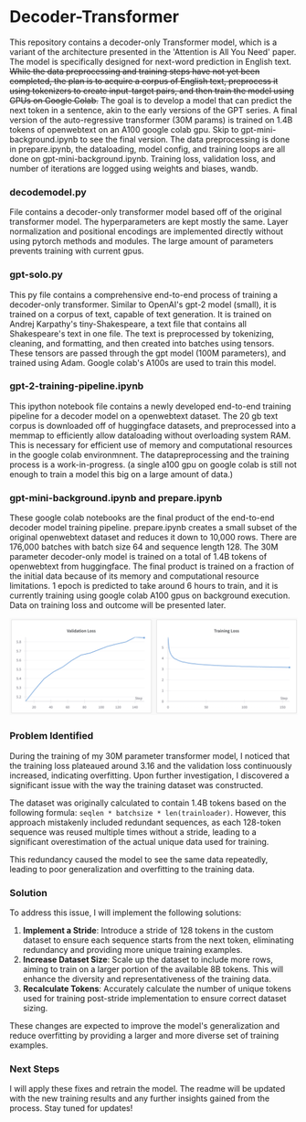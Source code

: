 # Decoder-Transformer

This repository contains a decoder-only Transformer model, which is a variant of the architecture presented in the 'Attention is All You Need' paper. The model is specifically designed for next-word prediction in English text. ~~While the data preprocessing and training steps have not yet been completed, the plan is to acquire a corpus of English text, preprocess it using tokenizers to create input-target pairs, and then train the model using GPUs on Google Colab.~~ The goal is to develop a model that can predict the next token in a sentence, akin to the early versions of the GPT series. A final version of the auto-regressive transformer (30M params) is trained on 1.4B tokens of openwebtext on an A100 google colab gpu. Skip to gpt-mini-background.ipynb to see the final version. The data preprocessing is done in prepare.ipynb, the dataloading, model config, and training loops are all done on gpt-mini-background.ipynb. Training loss, validation loss, and number of iterations are logged using weights and biases, wandb. 

### decodemodel.py

File contains a decoder-only transformer model based off of the original transformer model. The hyperparameters are kept mostly the same. Layer normalization and positional encodings are implemented directly without using pytorch methods and modules. The large amount of parameters prevents training with current gpus. 

### gpt-solo.py

This py file contains a comprehensive end-to-end process of training a decoder-only transformer. Similar to OpenAI's gpt-2 model (small), it is trained on a corpus of text, capable of text generation. It is trained on Andrej Karpathy's tiny-Shakespeare, a text file that contains all Shakespeare's text in one file. The text is preprocessed by tokenizing, cleaning, and formatting, and then created into batches using tensors. These tensors are passed through the gpt model (100M parameters), and trained using Adam. Google colab's A100s are used to train this model. 

### gpt-2-training-pipeline.ipynb

This ipython notebook file contains a newly developed end-to-end training pipeline for a decoder model on a openwebtext dataset. The 20 gb text corpus is downloaded off of huggingface datasets, and preprocessed into a memmap to efficiently allow dataloading without overloading system RAM. This is necessary for efficient use of memory and computational resources in the google colab environmnent. The datapreprocessing and the training process is a work-in-progress. (a single a100 gpu on google colab is still not enough to train a model this big on a large amount of data.)

### gpt-mini-background.ipynb and prepare.ipynb

These google colab notebooks are the final product of the end-to-end decoder model training pipeline. prepare.ipynb creates a small subset of the original openwebtext dataset and reduces it down to 10,000 rows. There are 176,000 batches with batch size 64 and sequence length 128. The 30M parameter decoder-only model is trained on a total of 1.4B tokens of openwebtext from huggingface. The final product is trained on a fraction of the initial data because of its memory and computational resource limitations. 1 epoch is predicted to take around 6 hours to train, and it is currently training using google colab A100 gpus on background execution. Data on training loss and outcome will be presented later. 

![Loss logging on Weights and Biases](Images/wandb_test.png)

### Problem Identified

During the training of my 30M parameter transformer model, I noticed that the training loss plateaued around 3.16 and the validation loss continuously increased, indicating overfitting. Upon further investigation, I discovered a significant issue with the way the training dataset was constructed.

The dataset was originally calculated to contain 1.4B tokens based on the following formula: `seqlen * batchsize * len(trainloader)`. However, this approach mistakenly included redundant sequences, as each 128-token sequence was reused multiple times without a stride, leading to a significant overestimation of the actual unique data used for training.

This redundancy caused the model to see the same data repeatedly, leading to poor generalization and overfitting to the training data.

### Solution

To address this issue, I will implement the following solutions:

1. **Implement a Stride**: Introduce a stride of 128 tokens in the custom dataset to ensure each sequence starts from the next token, eliminating redundancy and providing more unique training examples.
2. **Increase Dataset Size**: Scale up the dataset to include more rows, aiming to train on a larger portion of the available 8B tokens. This will enhance the diversity and representativeness of the training data.
3. **Recalculate Tokens**: Accurately calculate the number of unique tokens used for training post-stride implementation to ensure correct dataset sizing.

These changes are expected to improve the model's generalization and reduce overfitting by providing a larger and more diverse set of training examples.

### Next Steps

I will apply these fixes and retrain the model. The readme will be updated with the new training results and any further insights gained from the process. Stay tuned for updates!

